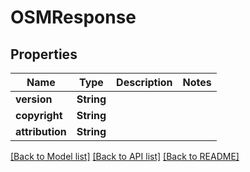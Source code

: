 # OSMResponse

## Properties
Name | Type | Description | Notes
------------ | ------------- | ------------- | -------------
**version** | **String** |  | 
**copyright** | **String** |  | 
**attribution** | **String** |  | 

[[Back to Model list]](../README.md#documentation-for-models) [[Back to API list]](../README.md#documentation-for-api-endpoints) [[Back to README]](../README.md)


